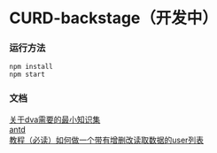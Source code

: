 # CURD-backstage（开发中）


### 运行方法
```
npm install
npm start
```


### 文档
[关于dva需要的最小知识集](https://github.com/dvajs/dva-knowledgemap)<br/>
[antd](https://ant.design/docs/react/introduce-cn)<br/>
[教程（必读）如何做一个带有增删改读取数据的user列表](https://github.com/dvajs/dva-docs/blob/master/v1/zh-cn/tutorial/01-%E6%A6%82%E8%A6%81.md)<br/>